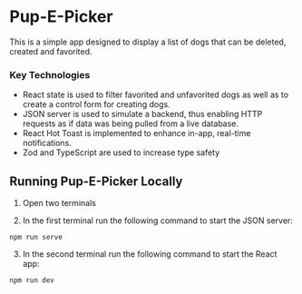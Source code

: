 # Pup-E-Picker

This is a simple app designed to display a list of dogs that can be deleted, created and favorited. 

### Key Technologies

* React state is used to filter favorited and unfavorited dogs as well as to create a control form for creating dogs. 
* JSON server is used to simulate a backend, thus enabling HTTP requests as if data was being pulled from a live database.
* React Hot Toast is implemented to enhance in-app, real-time notifications.
* Zod and TypeScript are used to increase type safety

## Running Pup-E-Picker Locally

1. Open two terminals

2. In the first terminal run the following command to start the JSON server:

```
npm run serve
```

3. In the second terminal run the following command to start the React app:

```
npm run dev
```
